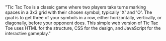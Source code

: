 "Tic Tac Toe is a classic game where two players take turns marking spaces in a 3x3 grid with their chosen symbol, typically 'X' and 'O'. The goal is to get three of your symbols in a row, either horizontally, vertically, or diagonally, before your opponent does. This simple web version of Tic Tac Toe uses HTML for the structure, CSS for the design, and JavaScript for the interactive gameplay."


